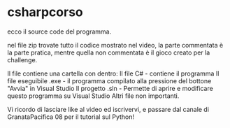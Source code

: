 # csharpcorso
ecco il source code del programma.

nel file zip trovate tutto il codice mostrato nel video, la parte commentata è la parte pratica, mentre quella non commentata è il gioco creato per la challenge.

Il file contiene una cartella con dentro:
Il file C# - contiene il programma
Il file eseguibile .exe - il programma compilato alla pressione del bottone "Avvia" in Visual Studio
Il progetto .sln - Permette di aprire e modificare questo programma su Visual Studio
Altri file non importanti.

Vi ricordo di lasciare like al video ed iscrivervi, e passare dal canale di GranataPacifica 08 per il tutorial sul Python!
